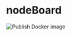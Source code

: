 # nodeBoard

![Publish Docker image](https://github.com/kdm-korea/nodeBoard/workflows/Publish%20Docker%20image/badge.svg)

